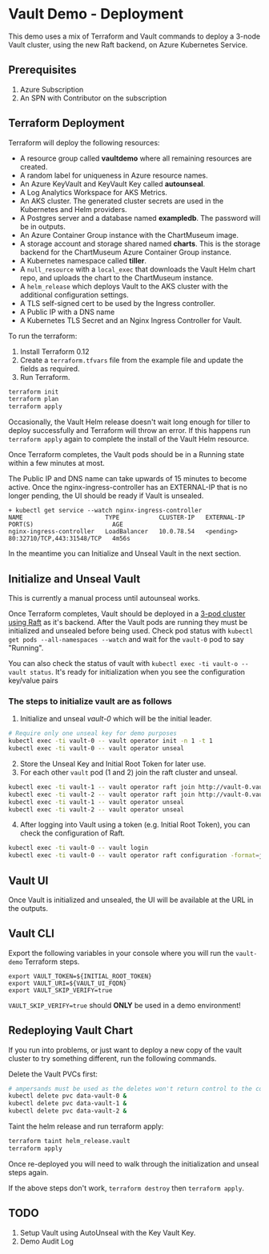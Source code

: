 # Vault Demo - Deployment

This demo uses a mix of Terraform and Vault commands to deploy a 3-node Vault cluster, using the new Raft backend, on Azure Kubernetes Service.

## Prerequisites

1. Azure Subscription
2. An SPN with Contributor on the subscription

## Terraform Deployment

Terraform will deploy the following resources:

* A resource group called **vaultdemo** where all remaining resources are created.
* A random label for uniqueness in Azure resource names.
* An Azure KeyVault and KeyVault Key called **autounseal**.
* A Log Analytics Workspace for AKS Metrics.
* An AKS cluster. The generated cluster secrets are used in the Kubernetes and Helm providers.
* A Postgres server and a database named **exampledb**. The password will be in outputs.
* An Azure Container Group instance with the ChartMuseum image.
* A storage account and storage shared named **charts**. This is the storage backend for the ChartMuseum Azure Container Group instance.
* A Kubernetes namespace called **tiller**.
* A `null_resource` with a `local_exec` that downloads the Vault Helm chart repo, and uploads the chart to the ChartMuseum instance.
* A `helm_release` which deploys Vault to the AKS cluster with the additional configuration settings.
* A TLS self-signed cert to be used by the Ingress controller.
* A Public IP with a DNS name
* A Kubernetes TLS Secret and an Nginx Ingress Controller for Vault.

To run the terraform:

1. Install Terraform 0.12
2. Create a `terraform.tfvars` file from the example file and update the fields as required.
3. Run Terraform.
``` sh
terraform init
terraform plan
terraform apply
```

Occasionally, the Vault Helm release doesn't wait long enough for tiller to deploy successfully and Terraform will throw an error. If this happens run `terraform apply` again to complete the install of the Vault Helm resource.

Once Terraform completes, the Vault pods should be in a Running state within a few minutes at most.

The Public IP and DNS name can take upwards of 15 minutes to become active. Once the nginx-ingress-controller has an EXTERNAL-IP that is no longer pending, the UI should be ready if Vault is unsealed.

```
+ kubectl get service --watch nginx-ingress-controller
NAME                       TYPE           CLUSTER-IP   EXTERNAL-IP   PORT(S)                      AGE
nginx-ingress-controller   LoadBalancer   10.0.78.54   <pending>     80:32710/TCP,443:31548/TCP   4m56s
```

In the meantime you can Initialize and Unseal Vault in the next section.

## Initialize and Unseal Vault

This is currently a manual process until autounseal works.

Once Terraform completes, Vault should be deployed in a [3-pod cluster using Raft](https://github.com/hashicorp/vault-helm/issues/40) as it's backend. After the Vault pods are running they must be initialized and unsealed before being used. Check pod status with `kubectl get pods --all-namespaces --watch` and wait for the `vault-0` pod to say "Running". 

You can also check the status of vault with `kubectl exec -ti vault-o -- vault status`. It's ready for initialization when you see the configuration key/value pairs

### The steps to initialize vault are as follows

1. Initialize and unseal *vault-0* which will be the initial leader.

``` sh
# Require only one unseal key for demo purposes
kubectl exec -ti vault-0 -- vault operator init -n 1 -t 1
kubectl exec -ti vault-0 -- vault operator unseal
```

2. Store the Unseal Key and Initial Root Token for later use.
3. For each other `vault` pod (1 and 2) join the raft cluster and unseal.

``` sh
kubectl exec -ti vault-1 -- vault operator raft join http://vault-0.vault-headless:8200
kubectl exec -ti vault-2 -- vault operator raft join http://vault-0.vault-headless:8200
kubectl exec -ti vault-1 -- vault operator unseal
kubectl exec -ti vault-2 -- vault operator unseal
```

4. After logging into Vault using a token (e.g. Initial Root Token), you can check the configuration of Raft.

``` sh
kubectl exec -ti vault-0 -- vault login
kubectl exec -ti vault-0 -- vault operator raft configuration -format=json
```

## Vault UI

Once Vault is initialized and unsealed, the UI will be available at the URL in the outputs.

## Vault CLI

Export the following variables in your console where you will run the `vault-demo` Terraform steps.

```
export VAULT_TOKEN=${INITIAL_ROOT_TOKEN}
export VAULT_URI=${VAULT_UI_FQDN}
export VAULT_SKIP_VERIFY=true
```

`VAULT_SKIP_VERIFY=true` should **ONLY** be used in a demo environment!

## Redeploying Vault Chart

If you run into problems, or just want to deploy a new copy of the vault cluster to try something different, run the following commands.

Delete the Vault PVCs first:

``` sh
# ampersands must be used as the deletes won't return control to the console until the pods are removed, which happens in the next step.
kubectl delete pvc data-vault-0 &
kubectl delete pvc data-vault-1 &
kubectl delete pvc data-vault-2 &
```

Taint the helm release and run terraform apply:

``` sh
terraform taint helm_release.vault
terraform apply
```

Once re-deployed you will need to walk through the initialization and unseal steps again.

If the above steps don't work, `terraform destroy` then `terraform apply`.

## TODO

1. Setup Vault using AutoUnseal with the Key Vault Key.
2. Demo Audit Log
